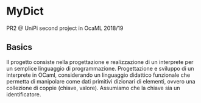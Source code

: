 # MyDict
PR2 @ UniPi second project in OcaML 2018/19

## Basics
Il progetto consiste nella progettazione e realizzazione di un interprete per un semplice linguaggio di programmazione.
Progettazione e sviluppo di un interprete in OCaml, considerando un linguaggio didattico funzionale che permetta di manipolare come dati primitivi dizionari di elementi, ovvero una collezione di coppie (chiave, valore). Assumiamo che la chiave sia un identificatore.
